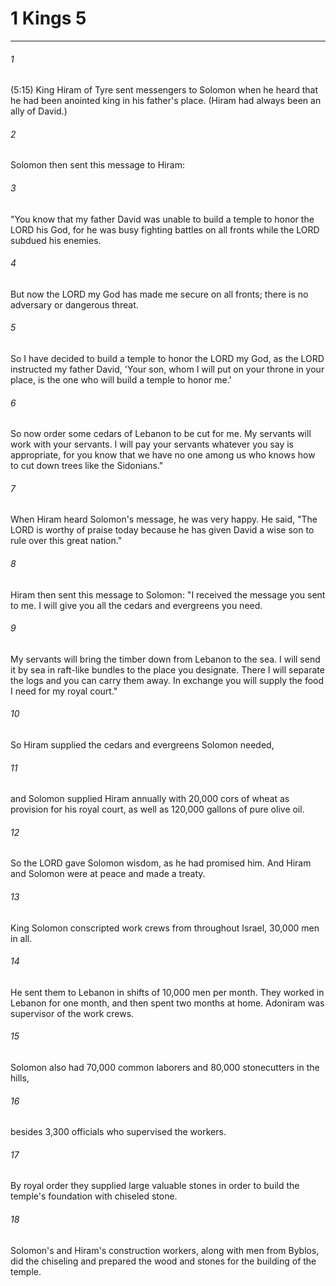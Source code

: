 # 1 Kings 5
***



###### 1 
(5:15) King Hiram of Tyre sent messengers to Solomon when he heard that he had been anointed king in his father's place. (Hiram had always been an ally of David.) 

###### 2 
Solomon then sent this message to Hiram: 

###### 3 
"You know that my father David was unable to build a temple to honor the LORD his God, for he was busy fighting battles on all fronts while the LORD subdued his enemies. 

###### 4 
But now the LORD my God has made me secure on all fronts; there is no adversary or dangerous threat. 

###### 5 
So I have decided to build a temple to honor the LORD my God, as the LORD instructed my father David, 'Your son, whom I will put on your throne in your place, is the one who will build a temple to honor me.' 

###### 6 
So now order some cedars of Lebanon to be cut for me. My servants will work with your servants. I will pay your servants whatever you say is appropriate, for you know that we have no one among us who knows how to cut down trees like the Sidonians." 

###### 7 
When Hiram heard Solomon's message, he was very happy. He said, "The LORD is worthy of praise today because he has given David a wise son to rule over this great nation." 

###### 8 
Hiram then sent this message to Solomon: "I received the message you sent to me. I will give you all the cedars and evergreens you need. 

###### 9 
My servants will bring the timber down from Lebanon to the sea. I will send it by sea in raft-like bundles to the place you designate. There I will separate the logs and you can carry them away. In exchange you will supply the food I need for my royal court." 

###### 10 
So Hiram supplied the cedars and evergreens Solomon needed, 

###### 11 
and Solomon supplied Hiram annually with 20,000 cors of wheat as provision for his royal court, as well as 120,000 gallons of pure olive oil. 

###### 12 
So the LORD gave Solomon wisdom, as he had promised him. And Hiram and Solomon were at peace and made a treaty. 

###### 13 
King Solomon conscripted work crews from throughout Israel, 30,000 men in all. 

###### 14 
He sent them to Lebanon in shifts of 10,000 men per month. They worked in Lebanon for one month, and then spent two months at home. Adoniram was supervisor of the work crews. 

###### 15 
Solomon also had 70,000 common laborers and 80,000 stonecutters in the hills, 

###### 16 
besides 3,300 officials who supervised the workers. 

###### 17 
By royal order they supplied large valuable stones in order to build the temple's foundation with chiseled stone. 

###### 18 
Solomon's and Hiram's construction workers, along with men from Byblos, did the chiseling and prepared the wood and stones for the building of the temple.

